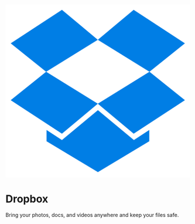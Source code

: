 ![Source Icon](thumbnail.svg)
# Dropbox
Bring your photos, docs, and videos anywhere and keep your files safe.
